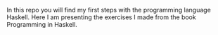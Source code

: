 In this repo you will find my first steps with the programming language Haskell.
Here I am presenting the exercises I made from the book Programming in Haskell.
